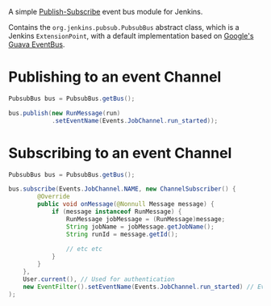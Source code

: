 A simple [Publish-Subscribe](http://www.enterpriseintegrationpatterns.com/patterns/messaging/PublishSubscribeChannel.html) event bus module for Jenkins.

Contains the `org.jenkins.pubsub.PubsubBus` abstract class, which is a Jenkins `ExtensionPoint`, with a default
implementation based on [Google's Guava EventBus](https://github.com/google/guava/wiki/EventBusExplained).

# Publishing to an event Channel

```java
PubsubBus bus = PubsubBus.getBus();

bus.publish(new RunMessage(run)
            .setEventName(Events.JobChannel.run_started));
```

# Subscribing to an event Channel

```java
PubsubBus bus = PubsubBus.getBus();

bus.subscribe(Events.JobChannel.NAME, new ChannelSubscriber() {
        @Override
        public void onMessage(@Nonnull Message message) {
            if (message instanceof RunMessage) {
                RunMessage jobMessage = (RunMessage)message;
                String jobName = jobMessage.getJobName();
                String runId = message.getId();
                
                // etc etc
            }
        }
    }, 
    User.current(), // Used for authentication 
    new EventFilter().setEventName(Events.JobChannel.run_started) // Event filter (optional)
); 
```